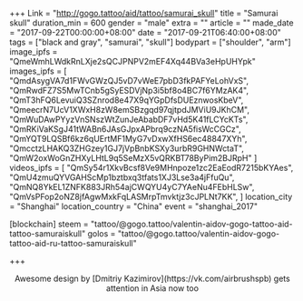 +++
Link = "http://gogo.tattoo/aid/tattoo/samurai_skull"
title = "Samurai skull"
duration_min = 600
gender = "male"
extra = ""
article = ""
made_date = "2017-09-22T00:00:00+08:00"
date = "2017-09-21T06:40:00+08:00"
tags = ["black and gray", "samurai", "skull"]
bodypart = ["shoulder", "arm"]
image_ipfs = "QmeWmhLWdkRnLXje2sQCJPNPV2mEF4Xq44BVa3eHpUHYpk"
images_ipfs = [  "QmdAsygVA7d1FWvGWzQJ5vD7vWeE7pbD3fkPAFYeLohVxS",
  "QmRwdFZ7S5MwTCnb5gSyESDVjNp3i5bf8o4BC7f6YMzAK4",
  "QmT3hFQ6LevuiQ3SZnrod8e47X9qYGpDfsDUEznwosKbeV",
  "QmeecrN7UcV1XWxH8zW8emSBzgqd97qjtpdJMViU9JKhCM",
  "QmWuDAwPYyzVnSNszWtZunJeAbabDF7vHd5K41fLCYcKTs",
  "QmRKiVaKSgJ41tWABn6JAsGJpxAPbrq9czNA5fisWcCGCz",
  "QmYQT9LQSBf6kz6qUErtMF1MyG7vDxwXfHS6ec48847XYh",
  "QmcctzLHAKQ3ZHGzey1GJ7jVpBnbKSXy3urbR9GHNWctaT",
  "QmW2oxWoGnZHXyLHtL9q5SeMzX5vQRKBT78ByPim2BJRpH"
]
videos_ipfs = [  "QmSy54r1XkvBcsf8Ve9MHnpoze1zc2EaEodR7215bKYAes",
  "QmU4zmuQYVGAHScMp1bztbxq3tfats1XJ3Lse3a4jFfuQu",
  "QmNQ8YkEL1ZNFK883JRh54ajCWQYU4yC7YAeNu4FEbHLSw",
  "QmVsPFop2oNZ8jfAgwMxkFqLASMrpTmvktjz3cJPLNt7KK",
]
location_city = "Shanghai"
location_country = "China"
event = "shanghai_2017"

[blockchain]
steem = "tattoo/@gogo.tattoo/valentin-aidov-gogo-tattoo-aid-tattoo-samuraiskull"
golos = "tattoo/@gogo.tattoo/valentin-aidov-gogo-tattoo-aid-ru-tattoo-samuraiskull"

+++
<center>
Awesome design by [Dmitriy Kazimirov](https://vk.com/airbrushspb) gets attention in Asia now too
</center>
